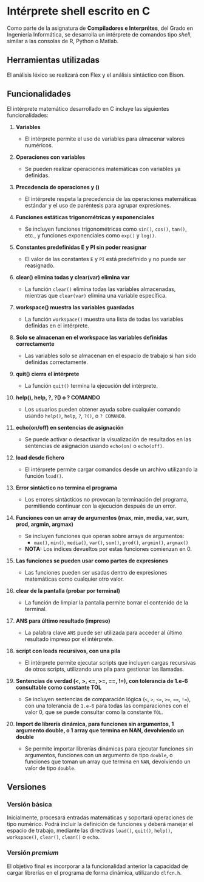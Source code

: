 # Intérprete shell escrito en C
Como parte de la asignatura de **Compiladores e Interprétes**, del Grado en Ingeniería Informática, 
se desarrolla un intérprete de comandos tipo _shell_, similar a las consolas de R, Python o Matlab.

## Herramientas utilizadas
El análisis léxico se realizará con Flex y el análisis sintáctico con Bison.

## Funcionalidades
El intérprete matemático desarrollado en C incluye las siguientes funcionalidades:

1. **Variables**
    - El intérprete permite el uso de variables para almacenar valores numéricos.

2. **Operaciones con variables**
    - Se pueden realizar operaciones matemáticas con variables ya definidas.

3. **Precedencia de operaciones y ()**
    - El intérprete respeta la precedencia de las operaciones matemáticas estándar y el uso de paréntesis para agrupar expresiones.

4. **Funciones estáticas trigonométricas y exponenciales**
    - Se incluyen funciones trigonométricas como `sin()`, `cos()`, `tan()`, etc., y funciones exponenciales como `exp()` y `log()`.

5. **Constantes predefinidas E y PI sin poder reasignar**
    - El valor de las constantes `E` y `PI` está predefinido y no puede ser reasignado.

6. **clear() elimina todas y clear(var) elimina var**
    - La función `clear()` elimina todas las variables almacenadas, mientras que `clear(var)` elimina una variable específica.

7. **workspace() muestra las variables guardadas**
    - La función `workspace()` muestra una lista de todas las variables definidas en el intérprete.

8. **Solo se almacenan en el workspace las variables definidas correctamente**
    - Las variables solo se almacenan en el espacio de trabajo si han sido definidas correctamente.

9. **quit() cierra el intérprete**
    - La función `quit()` termina la ejecución del intérprete.

10. **help(), help, ?, ?() o ? COMANDO**
    - Los usuarios pueden obtener ayuda sobre cualquier comando usando `help()`, `help`, `?`, `?()`, o `? COMANDO`.

11. **echo(on/off) en sentencias de asignación**
    - Se puede activar o desactivar la visualización de resultados en las sentencias de asignación usando `echo(on)` o `echo(off)`.

12. **load desde fichero**
    - El intérprete permite cargar comandos desde un archivo utilizando la función `load()`.

13. **Error sintáctico no termina el programa**
    - Los errores sintácticos no provocan la terminación del programa, permitiendo continuar con la ejecución después de un error.

14. **Funciones con un array de argumentos (max, min, media, var, sum, prod, argmin, argmax)**
    - Se incluyen funciones que operan sobre arrays de argumentos:
        - `max()`, `min()`, `media()`, `var()`, `sum()`, `prod()`, `argmin()`, `argmax()`
    - **NOTA:** Los índices devueltos por estas funciones comienzan en 0.

15. **Las funciones se pueden usar como partes de expresiones**
    - Las funciones pueden ser usadas dentro de expresiones matemáticas como cualquier otro valor.

16. **clear de la pantalla (probar por terminal)**
    - La función de limpiar la pantalla permite borrar el contenido de la terminal.

17. **ANS para último resultado (impreso)**
    - La palabra clave `ANS` puede ser utilizada para acceder al último resultado impreso por el intérprete.

18. **script con loads recursivos, con una pila**
    - El intérprete permite ejecutar scripts que incluyen cargas recursivas de otros scripts, utilizando una pila para gestionar las llamadas.

19. **Sentencias de verdad (<, >, <=, >=, ==, !=), con tolerancia de 1.e-6 consultable como constante TOL**
    - Se incluyen sentencias de comparación lógica (`<`, `>`, `<=`, `>=`, `==`, `!=`), con una tolerancia de `1.e-6` para todas las comparaciones con el valor 0, que se puede consultar como la constante `TOL`.

20. **Import de librería dinámica, para funciones sin argumentos, 1 argumento double, o 1 array que termina en NAN, devolviendo un double**
    - Se permite importar librerías dinámicas para ejecutar funciones sin argumentos, funciones con un argumento de tipo `double`, o funciones que toman un array que termina en `NAN`, devolviendo un valor de tipo `double`.


## Versiones

### Versión básica
Inicialmente, procesará entradas matemáticas y soportará operaciones de tipo numérico. Podrá incluir 
la definición de funciones y deberá manejar el espacio de trabajo, mediante las directivas `load()`, 
`quit()`, `help()`, `workspace()`, `clear()`, `clean()` o `echo`.

### Versión _premium_
El objetivo final es incorporar a la funcionalidad anterior la capacidad de cargar librerías en el
programa de forma dinámica, utilizando `dlfcn.h`.
